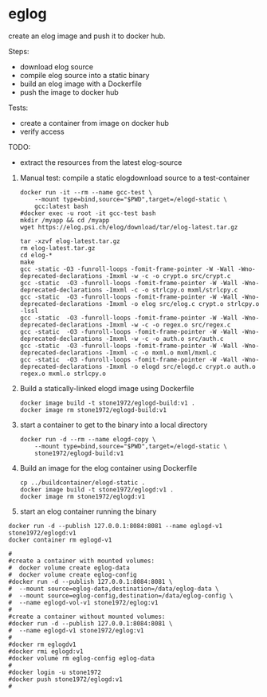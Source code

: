 # eglog
create an elog image and push it to docker hub.

Steps:
- download elog source
- compile elog source into a static binary
- build an elog image with a Dockerfile
- push the image to docker hub

Tests:
- create a container from image on docker hub
- verify access

TODO:
- extract the resources from the latest elog-source

1. Manual test: compile a static elogdownload source to a test-container
    ```
    docker run -it --rm --name gcc-test \
        --mount type=bind,source="$PWD",target=/elogd-static \
        gcc:latest bash
    #docker exec -u root -it gcc-test bash
    mkdir /myapp && cd /myapp
    wget https://elog.psi.ch/elog/download/tar/elog-latest.tar.gz
    ```
    ```
    tar -xzvf elog-latest.tar.gz
    rm elog-latest.tar.gz
    cd elog-*
    make
    gcc -static -O3 -funroll-loops -fomit-frame-pointer -W -Wall -Wno-deprecated-declarations -Imxml -w -c -o crypt.o src/crypt.c
    gcc -static  -O3 -funroll-loops -fomit-frame-pointer -W -Wall -Wno-deprecated-declarations -Imxml -c -o strlcpy.o mxml/strlcpy.c
    gcc -static  -O3 -funroll-loops -fomit-frame-pointer -W -Wall -Wno-deprecated-declarations -Imxml -o elog src/elog.c crypt.o strlcpy.o -lssl
    gcc -static  -O3 -funroll-loops -fomit-frame-pointer -W -Wall -Wno-deprecated-declarations -Imxml -w -c -o regex.o src/regex.c
    gcc -static  -O3 -funroll-loops -fomit-frame-pointer -W -Wall -Wno-deprecated-declarations -Imxml -w -c -o auth.o src/auth.c
    gcc -static  -O3 -funroll-loops -fomit-frame-pointer -W -Wall -Wno-deprecated-declarations -Imxml -c -o mxml.o mxml/mxml.c
    gcc -static  -O3 -funroll-loops -fomit-frame-pointer -W -Wall -Wno-deprecated-declarations -Imxml -o elogd src/elogd.c crypt.o auth.o regex.o mxml.o strlcpy.o
    ```
2. Build a statically-linked elogd image using Dockerfile
    ```
    docker image build -t stone1972/eglogd-build:v1 .
    docker image rm stone1972/eglogd-build:v1
    ```
4. start a container to get to the binary into a local directory
    ```
    docker run -d --rm --name elogd-copy \
        --mount type=bind,source="$PWD",target=/elogd-static \
        stone1972/eglogd-build:v1 
    ```
5. Build an image for the elog container using Dockerfile
    ```
    cp ../buildcontainer/elogd-static .
    docker image build -t stone1972/eglogd:v1 .
    docker image rm stone1972/eglogd:v1
    ```
6. start an elog container running the binary
```
docker run -d --publish 127.0.0.1:8084:8081 --name eglogd-v1 stone1972/eglogd:v1
docker container rm eglogd-v1
```

```
#
#create a container with mounted volumes:
#  docker volume create eglog-data
#  docker volume create eglog-config
#docker run -d --publish 127.0.0.1:8084:8081 \
#  --mount source=eglog-data,destination=/data/eglog-data \
#  --mount source=eglog-config,destination=/data/eglog-config \
#  --name eglogd-vol-v1 stone1972/eglog:v1
#
#create a container without mounted volumes:
#docker run -d --publish 127.0.0.1:8084:8081 \
#  --name eglogd-v1 stone1972/eglog:v1
#
#docker rm eglogdv1
#docker rmi eglogd:v1
#docker volume rm eglog-config eglog-data
#
#docker login -u stone1972
#docker push stone1972/eglogd:v1
#
```
